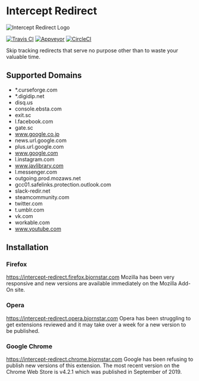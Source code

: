 # Intercept Redirect

![Intercept Redirect Logo](https://raw.github.com/bjornstar/intercept-redirect/master/webextension/icon.png)

[![Travis CI](https://travis-ci.org/bjornstar/intercept-redirect.svg?branch=master)](https://travis-ci.org/bjornstar/intercept-redirect)
[![Appveyor](https://ci.appveyor.com/api/projects/status/9qrj76bt914531gg/branch/master?svg=true)](https://ci.appveyor.com/project/bjornstar/intercept-redirect/branch/master)
[![CircleCI](https://circleci.com/gh/bjornstar/intercept-redirect/tree/master.svg?style=svg)](https://circleci.com/gh/bjornstar/intercept-redirect/tree/master)

Skip tracking redirects that serve no purpose other than to waste your valuable time.

## Supported Domains
- *.curseforge.com
- *.digidip.net
- disq.us
- console.ebsta.com
- exit.sc
- l.facebook.com
- gate.sc
- www.google.co.jp
- news.url.google.com
- plus.url.google.com
- www.google.com
- l.instagram.com
- www.javlibrary.com
- l.messenger.com
- outgoing.prod.mozaws.net
- gcc01.safelinks.protection.outlook.com
- slack-redir.net
- steamcommunity.com
- twitter.com
- t.umblr.com
- vk.com
- workable.com
- www.youtube.com

## Installation

### Firefox
https://intercept-redirect.firefox.bjornstar.com
Mozilla has been very responsive and new versions are available immediately on the Mozilla Add-On site.

### Opera
https://intercept-redirect.opera.bjornstar.com
Opera has been struggling to get extensions reviewed and it may take over a week for a new version to be published.

### Google Chrome
https://intercept-redirect.chrome.bjornstar.com
Google has been refusing to publish new versions of this extension. The most recent version on the Chrome Web Store is v4.2.1 which was published in September of 2019.
